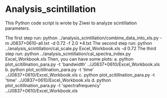 # Analysis_scintillation
This Python code script is wrote by Ziwei to analyze scintillation parameters. 

The first step run:
    python ../analysis_scintillation/combine_data_into_xls.py -m J0837+0610-all.txt -d 0.72 -f 2.0 *4.txt
The second step run:
    python ../analysis_scintillation/cal_scale.py Excel_Workbook.xls -d 0.72
The third step run:
    python ../analysis_scintillation/cal_spectra_index.py Excel_Workbook.xls
Then, you can have some plots:
    a. python plot_scitillnation_para.py -t 'bandwidth' ../J0837+0610/Excel_Workbook.xls
    b. python plot_scitillnation_para.py -t 'time' ../J0837+0610/Excel_Workbook.xls
    c. python plot_scitillnation_para.py -t 'time' ../J0837+0610/Excel_Workbook.xls
    d. python plot_scitillnation_para.py -t 'spectrafrequency' ../J0837+0610/Excel_Workbook.xls
